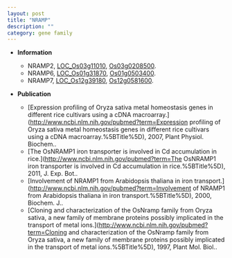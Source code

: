 ```yaml
---
layout: post
title: "NRAMP"
description: ""
category: gene family
---
```


* **Information**  
    + NRAMP2, [LOC_Os03g11010](http://rice.uga.edu/cgi-bin/ORF_infopage.cgi?orf=LOC_Os03g11010), [Os03g0208500](https://rapdb.dna.affrc.go.jp/locus/?name=Os03g0208500).
    + NRAMP6, [LOC_Os01g31870](http://rice.uga.edu/cgi-bin/ORF_infopage.cgi?orf=LOC_Os01g31870), [Os01g0503400](https://rapdb.dna.affrc.go.jp/locus/?name=Os01g0503400).
    + NRAMP7, [LOC_Os12g39180](http://rice.uga.edu/cgi-bin/ORF_infopage.cgi?orf=LOC_Os12g39180), [Os12g0581600](https://rapdb.dna.affrc.go.jp/locus/?name=Os12g0581600).

* **Publication**  
    + [Expression profiling of Oryza sativa metal homeostasis genes in different rice cultivars using a cDNA macroarray.](http://www.ncbi.nlm.nih.gov/pubmed?term=Expression profiling of Oryza sativa metal homeostasis genes in different rice cultivars using a cDNA macroarray.%5BTitle%5D), 2007, Plant Physiol. Biochem..
    + [The OsNRAMP1 iron transporter is involved in Cd accumulation in rice.](http://www.ncbi.nlm.nih.gov/pubmed?term=The OsNRAMP1 iron transporter is involved in Cd accumulation in rice.%5BTitle%5D), 2011, J. Exp. Bot..
    + [Involvement of NRAMP1 from Arabidopsis thaliana in iron transport.](http://www.ncbi.nlm.nih.gov/pubmed?term=Involvement of NRAMP1 from Arabidopsis thaliana in iron transport.%5BTitle%5D), 2000, Biochem. J..
    + [Cloning and characterization of the OsNramp family from Oryza sativa, a new family of membrane proteins possibly implicated in the transport of metal ions.](http://www.ncbi.nlm.nih.gov/pubmed?term=Cloning and characterization of the OsNramp family from Oryza sativa, a new family of membrane proteins possibly implicated in the transport of metal ions.%5BTitle%5D), 1997, Plant Mol. Biol..


